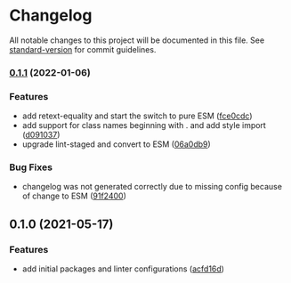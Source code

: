 # Changelog

All notable changes to this project will be documented in this file. See [standard-version](https://github.com/conventional-changelog/standard-version) for commit guidelines.

### [0.1.1](https://github.com/fundamend/fundamend/compare/@fundamend/config-prettier@0.1.0...@fundamend/config-prettier@0.1.1) (2022-01-06)

### Features

- add retext-equality and start the switch to pure ESM ([fce0cdc](https://github.com/fundamend/fundamend/commit/fce0cdc04f2a915c4557cf39a5a657d8a6a489e3))
- add support for class names beginning with . and add style import ([d091037](https://github.com/fundamend/fundamend/commit/d09103750451bc2ade62747d30eec96203f2088f))
- upgrade lint-staged and convert to ESM ([06a0db9](https://github.com/fundamend/fundamend/commit/06a0db92d1f724e611fc49b91173e3915a0e5f90))

### Bug Fixes

- changelog was not generated correctly due to missing config because of change to ESM ([91f2400](https://github.com/fundamend/fundamend/commit/91f2400980e1f59598a336f4956f0323b857550b))

## 0.1.0 (2021-05-17)

### Features

- add initial packages and linter configurations ([acfd16d](https://github.com/fundamend/fundamend/commit/acfd16dda048e201cb6fec61cad4c63a05923d48))
